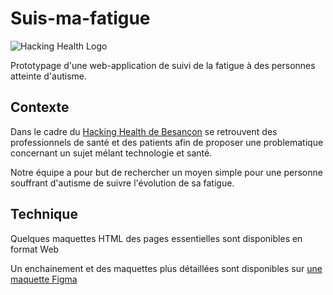 # Suis-ma-fatigue


![Hacking Health Logo](https://hacking-health.org/wp-content/uploads/2019/08/logo-hh-reverse.png "Logo")


Prototypage d'une web-application de suivi de la fatigue à des personnes atteinte d'autisme.

## Contexte

Dans le cadre du [Hacking Health de Besançon](https://hacking-health.org/fr/besancon-fr/marathon/) se retrouvent des professionnels de santé et des patients afin de proposer une problematique concernant un sujet mélant technologie et santé.

Notre équipe a pour but de rechercher un moyen simple pour une personne souffrant d'autisme de suivre l'évolution de sa fatigue.

## Technique

Quelques maquettes HTML des pages essentielles sont disponibles en format Web

Un enchainement et des maquettes plus détaillées sont disponibles sur [une maquette Figma](https://www.figma.com/proto/f2iI0QwvnE2FjdIxpZGhnR/HHbesac12?node-id=123%3A9&scaling=scale-down&page-id=0%3A1&starting-point-node-id=123%3A9)

